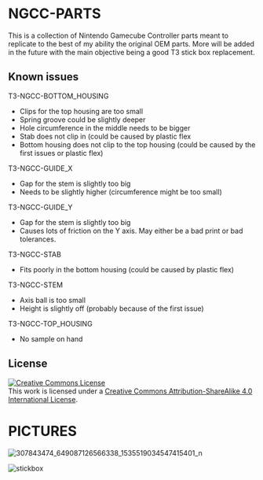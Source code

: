 # NGCC-PARTS
This is a collection of Nintendo Gamecube Controller parts meant to replicate to the best of my ability the original OEM parts. More will be added in the future with the main objective being a good T3 stick box replacement.

## Known issues
T3-NGCC-BOTTOM_HOUSING
- Clips for the top housing are too small
- Spring groove could be slightly deeper
- Hole circumference in the middle needs to be bigger
- Stab does not clip in (could be caused by plastic flex
- Bottom housing does not clip to the top housing (could be caused by the first issues or plastic flex)

T3-NGCC-GUIDE_X
- Gap for the stem is slightly too big
- Needs to be slightly higher (circumference might be too small)

T3-NGCC-GUIDE_Y
- Gap for the stem is slightly too big
- Causes lots of friction on the Y axis. May either be a bad print or bad tolerances.

T3-NGCC-STAB
- Fits poorly in the bottom housing (could be caused by plastic flex)

T3-NGCC-STEM
- Axis ball is too small
- Height is slightly off (probably because of the first issue)

T3-NGCC-TOP_HOUSING
- No sample on hand

## License
<a rel="license" href="http://creativecommons.org/licenses/by-sa/4.0/"><img alt="Creative Commons License" style="border-width:0" src="https://i.creativecommons.org/l/by-sa/4.0/88x31.png" /></a><br />This work is licensed under a <a rel="license" href="http://creativecommons.org/licenses/by-sa/4.0/">Creative Commons Attribution-ShareAlike 4.0 International License</a>.

# PICTURES

![307843474_649087126566338_1535519034547415401_n](https://user-images.githubusercontent.com/81380488/192124472-e0dc0796-5be3-4175-8ec9-f58bda03c2dd.jpg)

![stickbox](https://user-images.githubusercontent.com/81380488/192124635-daa8ff06-1faf-4b03-aba3-9552acf8205b.png)

